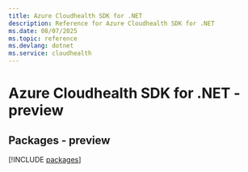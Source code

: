 ```yaml
---
title: Azure Cloudhealth SDK for .NET
description: Reference for Azure Cloudhealth SDK for .NET
ms.date: 08/07/2025
ms.topic: reference
ms.devlang: dotnet
ms.service: cloudhealth
---
```

# Azure Cloudhealth SDK for .NET - preview
## Packages - preview
[!INCLUDE [packages](cloudhealth-index.md)]